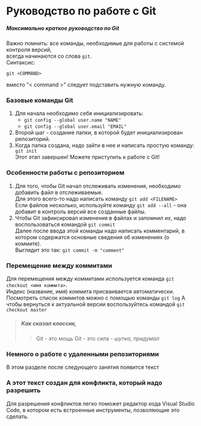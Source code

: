 # Руководство по работе с Git
##### Максимально краткое руководство по Git
Важно помнить: все команды, необходимые для работы с системой контроля версий, \
всегда начинаются со слова ```git```. \
Синтаксис:
```
git <COMMAND>
``` 
вместо "< command >" следует подставить нужную команду.

### Базовые команды Git
1. Для начала необходимо себя инициализировать:
   * ```git config --global user.name "NAME"```
   * ```git config --global user.email "EMAIL"```
2. Второй шаг - создание папки, в которой будет инициализирован репозиторий.
3. Когда папка создана, надо зайти в нее и написать простую команду:
   ``` git init``` \
Этот этап завершен! Можете приступить к работе с Git!
### Особенности работы с репозиторием
1. Для того, чтобы Git начал отслеживать изменения, необходимо добавить файл в отслеживаемые.  
   Для этого всего-то надо написать команду ```git add <FILENAME>```  
   Если файлов несколько, используйте команду ```git add --all``` - она добавит в контроль версий все созданные файлы.  
2. Чтобы Git зафиксировал изменения в файлах и запомнил их, надо воспользоваться командой ```git commit```  
   Далее после ввода этой команды надо написать комментарий, в котором содержатся основные сведения об изменениях (о коммите).  
   Выглядит это так: ```git commit -m "comment"```

### Перемещение между коммитами
Для перемещения между коммитами используется команда ```git checkout <имя коммита>```.  
Индекс (название, имя) коммита присваивается автоматически.  
Посмотреть список коммитов можно с помощью команды ```git log```
А чтобы вернуться к актуальной версии воспользуйтесь командой ```git checkout master```
> ##### Как сказал классик,
>> Git - это мощь
>> Git - это сила
> *- шутка, придумал*

### Немного о работе с удаленными репозиториями
В этом разделе после следующего занятия появится текст

### А этот текст создан для конфликта, который надо разрешить
Для разрешения конфликтов легко поможет редактор кода Visual Studio Code, в котором есть встроенные инструменты, позволяющие это сделать. 